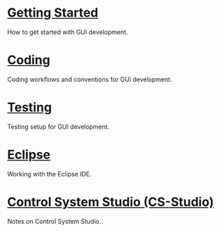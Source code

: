 # [Getting Started](GUI-Getting-Started)

How to get started with GUI development.

# [Coding](GUI-Coding)

Coding workflows and conventions for GUI development.

# [Testing](GUI-Testing)

Testing setup for GUI development.

# [Eclipse](GUI-Eclipse)

Working with the Eclipse IDE.

# [Control System Studio (CS-Studio)](GUI-CSS)

Notes on Control System Studio.